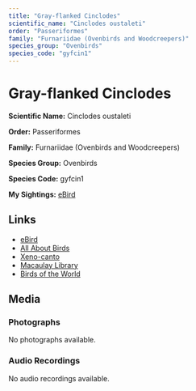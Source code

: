 ```yaml
---
title: "Gray-flanked Cinclodes"
scientific_name: "Cinclodes oustaleti"
order: "Passeriformes"
family: "Furnariidae (Ovenbirds and Woodcreepers)"
species_group: "Ovenbirds"
species_code: "gyfcin1"
---
```


# Gray-flanked Cinclodes

**Scientific Name:** Cinclodes oustaleti

**Order:** Passeriformes

**Family:** Furnariidae (Ovenbirds and Woodcreepers)

**Species Group:** Ovenbirds

**Species Code:** gyfcin1

**My Sightings:** [eBird](https://ebird.org/lifelist?r=world&time=life&spp=gyfcin1)

## Links
* [eBird](https://ebird.org/species/gyfcin1) 
* [All About Birds](https://www.allaboutbirds.org/guide/gyfcin1) 
* [Xeno-canto](https://www.xeno-canto.org/species/gyfcin1) 
* [Macaulay Library](https://search.macaulaylibrary.org/catalog?taxonCode=gyfcin1&sort=rating_rank_desc)
* [Birds of the World](https://birdsoftheworld.org/bow/species/gyfcin1)

## Media
### Photographs
No photographs available.

### Audio Recordings
No audio recordings available.
